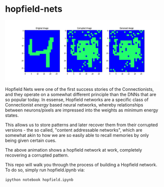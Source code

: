 # hopfield-nets

<img src="gifs/hopfield_4_p2.gif" width="600" height="200">

Hopfield Nets were one of the first success stories of the Connectionists, and they operate on a somewhat different principle than the DNNs that are so popular today. In essense, Hopfield networks are a specific class of Connectionist _energy_  based neural networks, whereby relationships between neurons/pixels are impressed into the weights as minimum energy states. 

This allows us to store patterns and later recover them from their corrupted versions - the so called, "content addressable networks", which are somewhat akin to how we are so easily able to recall memories by only being given certain cues. 

The above animation shows a hopfield network at work, completely recovering a corrupted pattern. 

This repo will walk you through the process of building a Hopfield network. To do so, simply run hopfield.ipynb via:

`ipython notebook hopfield.ipynb`
